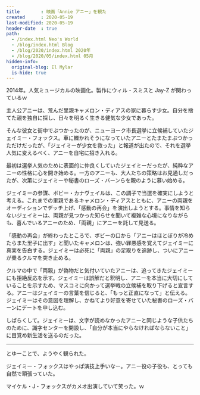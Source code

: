 ```yaml
---
title        : 映画「Annie アニー」を観た
created      : 2020-05-19
last-modified: 2020-05-19
header-date  : true
path:
  - /index.html Neo's World
  - /blog/index.html Blog
  - /blog/2020/index.html 2020年
  - /blog/2020/05/index.html 05月
hidden-info:
  original-blog: El Mylar
  is-hide: true
---
```


2014年。人気ミュージカルの映画化。製作にウィル・スミスと Jay-Z が関わっているｗ

主人公アニーは、荒んだ里親キャメロン・ディアスの家に暮らす少女。自分を捨てた親を独自に探し、日々を明るく生きる健気な少女であった。

そんな彼女と街中でぶつかったのが、ニューヨーク市長選挙に立候補していたジェイミー・フォックス。車に轢かれそうになっていたアニーとたまたまぶつかっただけだったが、「ジェイミーが少女を救った」と報道が出たので、それを選挙人気に変えるべく、アニーを自宅に招き入れる。

最初は選挙人気のために表面的に仲良くしていたジェイミーだったが、純粋なアニーの性格に心を開き始める。一方のアニーも、大人たちの策略はお見通しだったが、次第にジェイミーや秘書のローズ・バーンらを親のように慕い始める。

ジェイミーの参謀、ボビー・カナヴェイルは、この調子で当選を確実にしようと考える。これまでの里親であるキャメロン・ディアスとともに、アニーの両親をオーディションでデッチ上げ、「感動の再会」を演出しようとする。事情を知らないジェイミーは、両親が見つかった知らせを聞いて複雑な心境になりながらも、喜んでいるアニーのため、「両親」にアニーを託して見送る。

「感動の再会」が終わったところで、ボビーの口から「アニーはほとぼりが冷めたらまた里子に出す」と聞いたキャメロンは、強い罪悪感を覚えてジェイミーに真実を告白する。ジェイミーは必死に「両親」の足取りを追跡し、ついにアニーが乗るクルマを突き止める。

クルマの中で「両親」が偽物だと気付いていたアニーは、追ってきたジェイミーにも拒絶反応を示す。ジェイミーは誤解だと釈明し、アニーを本当に大切にしていることを示すため、マスコミに向かって選挙戦の立候補を取り下げると宣言する。アニーはジェイミーの言葉を信じると、「もっと正直になって」と伝える。ジェイミーはその意図を理解し、かねてより好意を寄せていた秘書のローズ・バーンにデートを申し込む。

しばらくして。ジェイミーは、文字が読めなかったアニーと同じような子供たちのために、識字センターを開設し、「自分が本当にやらなければならないこと」に目覚め新生活を送るのだった。

---

とゆーことで、ようやく観られた。

ジェイミー・フォックスはやっぱ演技上手いなー。アニー役の子役も、とっても自然で頑張っていた。

マイケル・J・フォックスがカメオ出演していて笑った。ｗ
